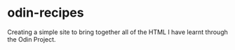 # odin-recipes
Creating a simple site to bring together all of the HTML I have learnt through the Odin Project.